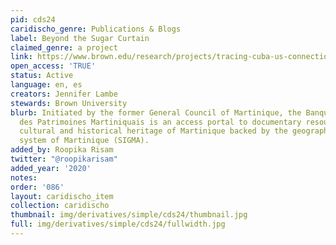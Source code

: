```yaml
---
pid: cds24
caridischo_genre: Publications & Blogs
label: Beyond the Sugar Curtain
claimed_genre: a project
link: https://www.brown.edu/research/projects/tracing-cuba-us-connections/home-inicio
open_access: 'TRUE'
status: Active
language: en, es
creators: Jennifer Lambe
stewards: Brown University
blurb: Initiated by the former General Council of Martinique, the Banque Numérique
  des Patrimoines Martiniquais is an access portal to documentary resources on the
  cultural and historical heritage of Martinique backed by the geographic information
  system of Martinique (SIGMA).
added_by: Roopika Risam
twitter: "@roopikarisam"
added_year: '2020'
notes: 
order: '086'
layout: caridischo_item
collection: caridischo
thumbnail: img/derivatives/simple/cds24/thumbnail.jpg
full: img/derivatives/simple/cds24/fullwidth.jpg
---
```

